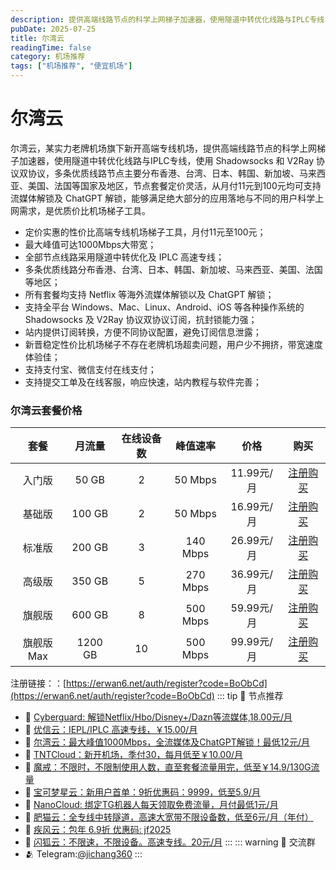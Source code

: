 ```yaml
---
description: 提供高端线路节点的科学上网梯子加速器，使用隧道中转优化线路与IPLC专线，使用 Shadowsocks 和 V2Ray 协议双协议，从月付11元到100元均可支持流媒体解锁及 ChatGPT 解锁，能够满足绝大部分的应用落地与不同的用户科学上网需求，是优质价比机场梯子工具，比一元机场稳定可靠。
pubDate: 2025-07-25
title: 尔湾云
readingTime: false
category: 机场推荐
tags: ["机场推荐", "便宜机场"]
---
```

# 尔湾云
尔湾云，某实力老牌机场旗下新开高端专线机场，提供高端线路节点的科学上网梯子加速器，使用隧道中转优化线路与IPLC专线，使用 Shadowsocks 和 V2Ray 协议双协议，多条优质线路节点主要分布香港、台湾、日本、韩国、新加坡、马来西亚、美国、法国等国家及地区，节点套餐定价灵活，从月付11元到100元均可支持流媒体解锁及 ChatGPT 解锁，能够满足绝大部分的应用落地与不同的用户科学上网需求，是优质价比机场梯子工具。
- 定价实惠的性价比高端专线机场梯子工具，月付11元至100元；
- 最大峰值可达1000Mbps大带宽；
- 全部节点线路采用隧道中转优化及 IPLC 高速专线；
- 多条优质线路分布香港、台湾、日本、韩国、新加坡、马来西亚、美国、法国等地区；
- 所有套餐均支持 Netflix 等海外流媒体解锁以及 ChatGPT 解锁；
- 支持全平台 Windows、Mac、Linux、Android、iOS 等各种操作系统的 Shadowsocks 及 V2Ray 协议双协议订阅，抗封锁能力强；
- 站内提供订阅转换，方便不同协议配置，避免订阅信息泄露；
- 新晋稳定性价比机场梯子不存在老牌机场超卖问题，用户少不拥挤，带宽速度体验佳；
- 支持支付宝、微信支付在线支付；
- 支持提交工单及在线客服，响应快速，站内教程与软件完善；
### 尔湾云套餐价格
| **套餐**  | **月流量** | **在线设备数** | **峰值速率** |  **价格**  |                         **购买**                         |
| :-------: | :--------: | :------------: | :----------: | :--------: | :------------------------------------------------------: |
|  入门版   |   50 GB    |       2        |   50 Mbps    | 11.99元/月 | [注册购买](https://erwan6.net/auth/register?code=BoObCd) |
|  基础版   |   100 GB   |       2        |   50 Mbps    | 16.99元/月 | [注册购买](https://erwan6.net/auth/register?code=BoObCd) |
|  标准版   |   200 GB   |       3        |   140 Mbps   | 26.99元/月 | [注册购买](https://erwan6.net/auth/register?code=BoObCd) |
|  高级版   |   350 GB   |       5        |   270 Mbps   | 36.99元/月 | [注册购买](https://erwan6.net/auth/register?code=BoObCd) |
|  旗舰版   |   600 GB   |       8        |   500 Mbps   | 59.99元/月 | [注册购买](https://erwan6.net/auth/register?code=BoObCd) |
| 旗舰版Max |  1200 GB   |       10       |   500 Mbps   | 99.99元/月 | [注册购买](https://erwan6.net/auth/register?code=BoObCd) |
注册链接：：[https://erwan6.net/auth/register?code=BoObCd](https://erwan6.net/auth/register?code=BoObCd)
::: tip 🎉 节点推荐
- 🚀 [Cyberguard: 解锁Netflix/Hbo/Disney+/Dazn等流媒体,18.00元/月](https://www.cyberguard.best/#/register?code=XsreC0T5)<br>
- 🚀 [优信云：IEPL/IPLC 高速专线，￥15.00/月](https://www.优信云.com/#/register?code=JRtE5uIV)<br>
- 🚀 [尔湾云：最大峰值1000Mbps，全流媒体及ChatGPT解锁！最低12元/月](https://erwan6.net/auth/register?code=BoObCd)<br>
- 🚀 [TNTCloud：新开机场，季付30，每月低至￥10.00/月](https://haibing822.tntvipaff.cc/#/register?code=GtjJVgml)<br>
- 🚀 [魔戒：不限时，不限制使用人数，直至套餐流量用完，低至￥14.9/130G流量](https://mojie.app/#/register?code=sSdtPtLo)<br>
- 🚀 [宝可梦星云：新用户首单：9折优惠码：9999，低至5.9/月 ](https://love.521pokemon.com/register?code=56ERkkxp)<br>
- 🚀 [NanoCloud: 绑定TG机器人每天领取免费流量，月付最低1元/月](https://edu.uodoo.bid/auth/register?code=JMiOQDHf)<br>
- 🚀 [肥猫云：全专线中转隧道，高速大宽带不限设备数，低至6元/月（年付）](https://fchb1188.fcvipaff.cc/register?aff=X1vZd2wf)<br>
- 🚀 [疾风云：包年 6.9折 优惠码: jf2025](https://homes.tr25.cn?code=ReCm)<br>
- 🚀 [闪狐云：不限速，不限设备。高速专线。20元/月](https://inv02.ffaff.cc/register?aff=WQApz2pv)
:::
::: warning  💬 交流群
- 🫂 Telegram:[@jichang360](https://t.me/jichang360)
:::
